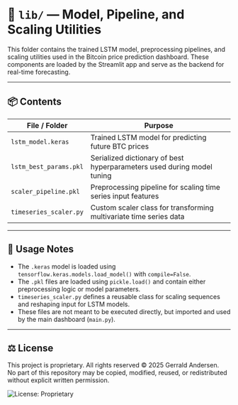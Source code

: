 # 📁 `lib/` — Model, Pipeline, and Scaling Utilities

This folder contains the trained LSTM model, preprocessing pipelines, and scaling utilities used in the Bitcoin price prediction dashboard. These components are loaded by the Streamlit app and serve as the backend for real-time forecasting.

---

## 📦 Contents

| File / Folder              | Purpose                                                                 |
|---------------------------|-------------------------------------------------------------------------|
| `lstm_model.keras`        | Trained LSTM model for predicting future BTC prices                     |
| `lstm_best_params.pkl`    | Serialized dictionary of best hyperparameters used during model tuning  |
| `scaler_pipeline.pkl`     | Preprocessing pipeline for scaling time series input features           |
| `timeseries_scaler.py`    | Custom scaler class for transforming multivariate time series data      |

---

## 🧠 Usage Notes

- The `.keras` model is loaded using `tensorflow.keras.models.load_model()` with `compile=False`.
- The `.pkl` files are loaded using `pickle.load()` and contain either preprocessing logic or model parameters.
- `timeseries_scaler.py` defines a reusable class for scaling sequences and reshaping input for LSTM models.
- These files are not meant to be executed directly, but imported and used by the main dashboard (`main.py`).

---

## ⚖️ License

This project is proprietary. All rights reserved © 2025 Gerrald Andersen.  
No part of this repository may be copied, modified, reused, or redistributed without explicit written permission.

![License: Proprietary](https://img.shields.io/badge/license-Proprietary-red.svg)
